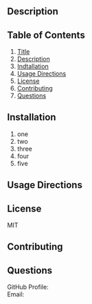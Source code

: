 #  

## Description


## Table of Contents
1. [Title](#Title)
2. [Description](#Description)
3. [Indtallation](#Installation)
4. [Usage Directions](#UsageDirections)
5. [License](#License)
6. [Contributing](#Contributing)
7. [Questions](#Questions)


## Installation
1. one
2. two
3. three
4. four
5. five


## Usage Directions


## License 
MIT

## Contributing 

## Questions
GitHub Profile:   
Email: 

